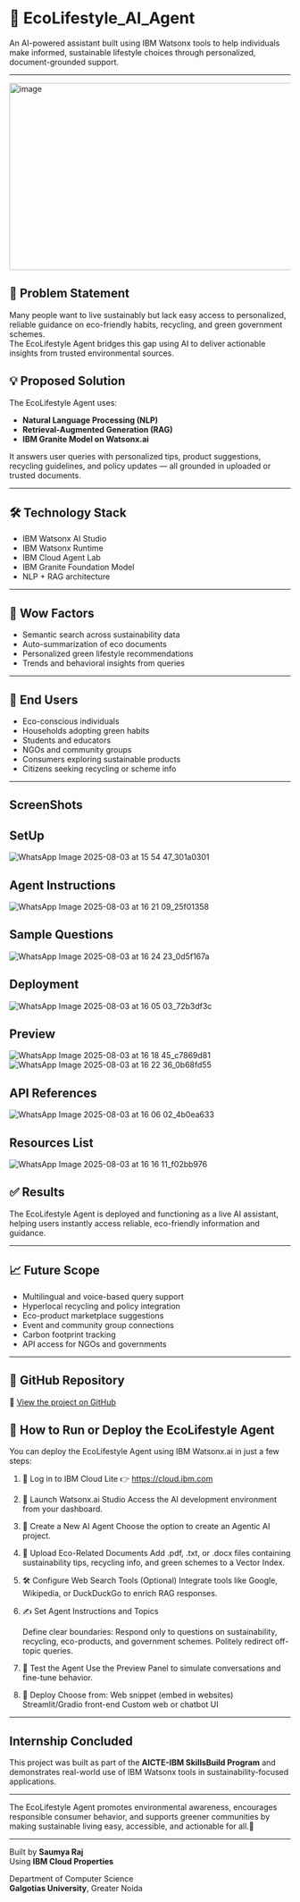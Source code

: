 # 🌿 EcoLifestyle_AI_Agent

An AI-powered assistant built using IBM Watsonx tools to help individuals make informed, sustainable lifestyle choices through personalized, document-grounded support.

---
<img width="900" height="335" alt="image" src="https://github.com/user-attachments/assets/f624de50-dd2f-4fde-bdac-1b01d5372320" />


## 📌 Problem Statement

Many people want to live sustainably but lack easy access to personalized, reliable guidance on eco-friendly habits, recycling, and green government schemes.  
The EcoLifestyle Agent bridges this gap using AI to deliver actionable insights from trusted environmental sources.

## 💡 Proposed Solution

The EcoLifestyle Agent uses:
- **Natural Language Processing (NLP)**
- **Retrieval-Augmented Generation (RAG)**
- **IBM Granite Model on Watsonx.ai**

It answers user queries with personalized tips, product suggestions, recycling guidelines, and policy updates — all grounded in uploaded or trusted documents.

---

## 🛠️ Technology Stack

- IBM Watsonx AI Studio  
- IBM Watsonx Runtime  
- IBM Cloud Agent Lab  
- IBM Granite Foundation Model  
- NLP + RAG architecture  

---

## 🌟 Wow Factors

- Semantic search across sustainability data  
- Auto-summarization of eco documents  
- Personalized green lifestyle recommendations  
- Trends and behavioral insights from queries  

---

## 👥 End Users

- Eco-conscious individuals  
- Households adopting green habits  
- Students and educators  
- NGOs and community groups  
- Consumers exploring sustainable products  
- Citizens seeking recycling or scheme info  

---

## ScreenShots

## SetUp
![WhatsApp Image 2025-08-03 at 15 54 47_301a0301](https://github.com/user-attachments/assets/dd62ad73-cb0b-4c6b-b253-1cdbbcb88262)

## Agent Instructions
![WhatsApp Image 2025-08-03 at 16 21 09_25f01358](https://github.com/user-attachments/assets/6a3320e0-b1c0-4d41-8395-9f17060371bc)

## Sample Questions
![WhatsApp Image 2025-08-03 at 16 24 23_0d5f167a](https://github.com/user-attachments/assets/8017f55a-fa24-432a-acd3-d385acec73c3)

## Deployment 
![WhatsApp Image 2025-08-03 at 16 05 03_72b3df3c](https://github.com/user-attachments/assets/be17ade3-27d2-45c1-a0c9-82f5d88f5043)

## Preview
![WhatsApp Image 2025-08-03 at 16 18 45_c7869d81](https://github.com/user-attachments/assets/56e4a73b-8de4-42e5-ae54-08c8e692b150)
![WhatsApp Image 2025-08-03 at 16 22 36_0b68fd55](https://github.com/user-attachments/assets/bf61e05e-db85-417f-baee-460d79574e0b)

## API References
![WhatsApp Image 2025-08-03 at 16 06 02_4b0ea633](https://github.com/user-attachments/assets/3f4bf73f-db94-4fbe-b667-452533ff8a2e)

## Resources List
![WhatsApp Image 2025-08-03 at 16 16 11_f02bb976](https://github.com/user-attachments/assets/be765c1c-290f-419f-9998-a80f15194a90)




## ✅ Results

The EcoLifestyle Agent is deployed and functioning as a live AI assistant, helping users instantly access reliable, eco-friendly information and guidance.

---

## 📈 Future Scope

- Multilingual and voice-based query support  
- Hyperlocal recycling and policy integration  
- Eco-product marketplace suggestions  
- Event and community group connections  
- Carbon footprint tracking  
- API access for NGOs and governments  

---

## 📎 GitHub Repository

🔗 [View the project on GitHub](https://github.com/rajsaumyaa/EcoLifestyle_AI_Agent.git)

## 🚀 How to Run or Deploy the EcoLifestyle Agent

You can deploy the EcoLifestyle Agent using IBM Watsonx.ai in just a few steps:

1. 🔐 Log in to IBM Cloud Lite
    👉 https://cloud.ibm.com

2. 🧠 Launch Watsonx.ai Studio
   Access the AI development environment from your dashboard.

3. 🤖 Create a New AI Agent
   Choose the option to create an Agentic AI project.

4. 📄 Upload Eco-Related Documents
   Add .pdf, .txt, or .docx files containing sustainability tips, recycling info, and green schemes to a Vector Index.

5. 🛠️ Configure Web Search Tools (Optional)
  Integrate tools like Google, Wikipedia, or DuckDuckGo to enrich RAG responses.

6. ✍️ Set Agent Instructions and Topics

   Define clear boundaries:
   Respond only to questions on sustainability, recycling, eco-products, and government schemes.
   Politely redirect off-topic queries.

8. 🧪 Test the Agent
    Use the Preview Panel to simulate conversations and fine-tune behavior.

9. 🚀 Deploy
  Choose from:
  Web snippet (embed in websites)
  Streamlit/Gradio front-end
  Custom web or chatbot UI



---
## Internship Concluded

This project was built as part of the **AICTE-IBM SkillsBuild Program** and demonstrates real-world use of IBM Watsonx tools in sustainability-focused applications.


---

The EcoLifestyle Agent promotes environmental awareness, encourages responsible consumer behavior, and supports greener communities by making sustainable living easy, accessible, and actionable for all.🌱

---

Built by **Saumya Raj**  
Using **IBM Cloud Properties**

Department of Computer Science  
**Galgoti​as University**, Greater Noida  


